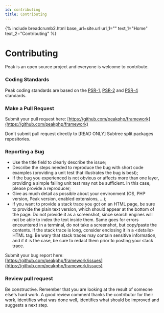 ```yaml
---
id: contributing
title: Contributing
---
```


{% include breadcrumb2.html base_url=site.url url_1="" text_1="Home" text_2="Contributing" %}

# Contributing
Peak is an open source project and everyone is welcome to contribute.
 
### Coding Standards

Peak coding standards are based on the [PSR-1](https://www.php-fig.org/psr/psr-1/), [PSR-2](https://www.php-fig.org/psr/psr-2/) and [PSR-4](https://www.php-fig.org/psr/psr-4/) standards.

### Make a Pull Request

Submit your pull request here: [https://github.com/peakphp/framework](https://github.com/peakphp/framework) 

Don't submit pull request directly to [READ ONLY] Subtree split packages repositories.

### Reporting a Bug

 - Use the title field to clearly describe the issue;
 - Describe the steps needed to reproduce the bug with short code examples (providing a unit test that illustrates the bug is best);
 - If the bug you experienced is not obvious or affects more than one layer, providing a simple failing unit test may not be sufficient. In this case, please provide a reproducer;
 - Give as much detail as possible about your environment (OS, PHP version, Peak version, enabled extensions, ...);
 - If you want to provide a stack trace you got on an HTML page, be sure to provide the plain text version, which should appear at the bottom of the page. Do not provide it as a screenshot, since search engines will not be able to index the text inside them. Same goes for errors encountered in a terminal, do not take a screenshot, but copy/paste the contents. If the stack trace is long, consider enclosing it in a &lt;details&gt; HTML tag. Be wary that stack traces may contain sensitive information, and if it is the case, be sure to redact them prior to posting your stack trace.
 
 Submit your bug report here:
  [https://github.com/peakphp/framework/issues](https://github.com/peakphp/framework/issues)
 
### Review pull request
 
Be constructive. Remember that you are looking at the result of someone else's hard work. A good review comment thanks the contributor for their work, identifies what was done well, identifies what should be improved and suggests a next step.
